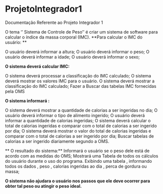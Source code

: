 # ProjetoIntegrador1
Documentação Referente ao Projeto Integrador 1

 O tema ‘’ Sistema de Controle de Peso’’ é criar um sistema de software para calcular o índice da massa corporal (IMC).
**Para calcular o IMC do usuário: **

O usuário deverá informar a altura;
O usuário deverá informar o peso;
O usuário deverá informar a idade;
O usuário deverá informar o sexo;

**O sistema deverá calcular IMC:**

O sistema deverá processar a classificação do IMC calculado;
O sistema deverá mostrar os valores IMC para o usuário.
O sistema deverá mostrar a classificação do IMC calculado;
Fazer a Buscar das  tabelas IMC fornecidas pela  OMS

**O sistema informará :**

O sistema deverá mostrar a quantidade de calorias a ser ingeridas no dia;
O usuário deverá informar o tipo de alimento ingerido;
O usuário deverá informar a quantidade de calorias ingeridas;
O sistema deverá calcular o total de calorias ingeridas e comparar com o total de calorias a ser ingerido por dia;
O sistema deverá mostrar o valor do total de calorias ingeridas e comparar com o total de calorias a ser ingerido por dia;
Buscar tabelas de calorias a ser ingerido diariamente segundo a OMS.

** O resultado do sistema:**
Informará o usuário se o peso dele está de acordo com as medidas do OMS;
Mostrará uma Tabela de todos os cálculos  do usuário durante o uso do programa.
Exibindo uma tabela , informando todos os dados , peso , calorias ingeridas ao dia , perca de gordura ou massa;

**O sistema não ajudara o usuário nos passos que ele deve ocorrer para obter tal peso ou atingir o peso ideal.**
